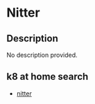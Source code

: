 # Nitter

## Description

No description provided.

## k8 at home search

- [nitter](https://nanne.dev/k8s-at-home-search/#/nitter)
